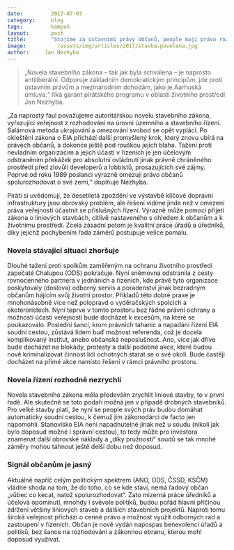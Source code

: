 ```yaml
---
date:         2017-07-03
category:     blog
tags:         kampaň
layout:       post
title:        "Stojíme za ústavními právy občanů, people mají právo rozhodovat o svých životech. Svá práva musejí dostat zpět."
image:          /assets/img/articles/2017/stavba-povolena.jpg
author:     Jan Nezhyba
---
```


>„Novela stavebního zákona – tak jak byla schválena – je naprosto antiliberální. Odporuje základním demokratickým principům, jde proti ústavním právům a mezinárodním dohodám, jako je Aarhuská úmluva.“ říká garant pirátského programu v oblasti životního prostředí Jan Nezhyba.

„Za naprostý faul považujeme autoritářskou novelu stavebního zákona, vyřazující veřejnost z rozhodování na úrovni územního a stavebního řízení. Salámová metoda ukrajování a omezování svobod se opět vyplácí. Po okleštění zákona o EIA přichází další promyšlený krok, který znovu ubírá na právech občanů, a dokonce ještě pod rouškou jejich blaha. Tažení proti nevládním organizacím a jejich účasti v řízeních je jen účelovým odstraněním překážek pro absolutní ovládnutí jinak právně chráněného prostředí před zlovůlí developerů a lobbistů, prosazujících své zájmy. Poprvé od roku 1989 poslanci výrazně omezují právo občanů spolurozhodovat o své zemi,“ doplňuje Nezhyba.

Piráti si uvědomují, že desetiletá zpoždění ve výstavbě klíčové dopravní infrastruktury jsou obrovský problém, ale řešení vidíme jinde než v omezení práva veřejnosti účastnit se příslušných řízení. Výrazně může pomoci přijetí zákona o liniových stavbách, citlivě nastaveného s ohledem k občanům a k životnímu prostředí. Zcela zásadní potom je kvalitní práce úřadů a úředníků, diky jejichž pochybením řada záměrů postupuje velice pomalu.

### Novela stávající situaci zhoršuje

Dlouhé tažení proti spolkům zaměřeným na ochranu životního prostředí započaté Chalupou (ODS) pokračuje. Nyní sněmovna odstranila z cesty rovnocenného partnera v jednáních a řízeních, kde právě tyto organizace poskytovaly (doslova) odborný servis a poradenství jinak bezradným občanům hájícím svůj životní prostor. Příkladů této dobré praxe je mnohonásobně více než polopravd o vyděračských spolcích a ekoteroristech. Nyní teprve v tomto prostoru bez řádné právní ochrany a možnosti účasti veřejnosti bude docházet k excesům, na které se poukazovalo. Poslední šancí, krom právních tahanic a napadání řízení EIA soudní cestou, zůstává lidem buď možnost referenda, což je docela komplikovaný institut, anebo občanská neposlušnost. Ano, více jak dříve bude docházet na blokády, protesty a další podobné akce, které budou nově kriminalizovat činnost lidí ochotných starat se o své okolí. Bude častěji docházet na přímé akce namísto řešení v rámci právního prostoru.

### Novela řízení rozhodně nezrychlí

Novela stavebního zákona měla především zrychlit liniové stavby, to v první řadě. Ale skutečně se toto podaří možná jen v případě drobných stavebníků. Pro velké stavby platí, že nyní se people svých práv budou domáhat automaticky soudní cestou, k čemuž jim zákonodárci de facto jen napomohli. Stanovisko EIA není napadnutelné jinak než u soudu (nikoli jak bylo doposud možné i správní cestou), to tedy může pro investora znamenat další obrovské náklady a „díky pružnosti“ soudů se tak mnohé záměry mohou táhnout ještě delší dobu než doposud.

### Signál občanům je jasný

Aktuálně napříč celým politickým spektrem (ANO, ODS, ČSSD, KSČM) vládne shoda na tom, že do toho, co se kde staví, nemá řadový občan „vůbec co kecat, natož spolurozhodovat“. Zato mizerná práce úředníků a účelová opominutí, mnohdy i svévole politiků, budou pořád hlavní příčinou zdržení většiny liniových staveb a dalších stavebních projektů. Naproti tomu široká veřejnost přichází o cenné právo a možnost využít odborných rad a zastoupení v řízeních. Občan je nově vydán napospas benevolenci úřadů a politiků, bez šance na rozhodování a zákonnou obranu, kterou mohl doposud využívat.
